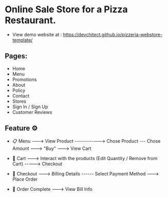 # Online Sale Store for a Pizza Restaurant.

- View demo website at : https://devchitect.github.io/pizzeria-webstore-template/

## Pages:
- Home
- Menu
- Promotions
- About
- Policy
- Contact
- Stores
- Sign In / Sign Up
- Customer Reviews

## Feature :gear: 
- :clipboard: Menu ---> View Product ------------> Chose Product --- Chose Amount ---> "Buy" ---> View Cart

- :basket: Cart ---> Interact with the products (Edit Quantity / Remove from Cart) -----> Checkout

- :receipt: Checkout ---> Billing Details ------ Select Payment Method ---> Place Order

- :money_with_wings: Order Complete ---> View Bill Info 
